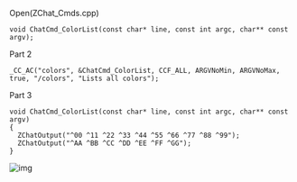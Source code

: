 Open(ZChat_Cmds.cpp) <br>

    void ChatCmd_ColorList(const char* line, const int argc, char** const argv);

Part 2


	_CC_AC("colors", &ChatCmd_ColorList, CCF_ALL, ARGVNoMin, ARGVNoMax, true, "/colors", "Lists all colors");


Part 3


    void ChatCmd_ColorList(const char* line, const int argc, char** const argv)
    {
      ZChatOutput("^00 ^11 ^22 ^33 ^44 ^55 ^66 ^77 ^88 ^99");
      ZChatOutput("^AA ^BB ^CC ^DD ^EE ^FF ^GG");
    }


![img](https://i.imgur.com/dZ5nksV.png)
